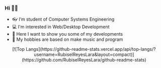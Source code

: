 ### Hi 👋😄
- 👓 I’m student of Computer Systems Engineering
- 💻 I'm interested in Web/Desktop Development
- 🎨 Here I want to show you some of my developments
- 🎼 My hobbies are based on make music and program

<center>
[![Top Langs](https://github-readme-stats.vercel.app/api/top-langs/?username=RubiselReyesLara&layout=compact)](https://github.com/RubiselReyesLara/github-readme-stats)
</center>
